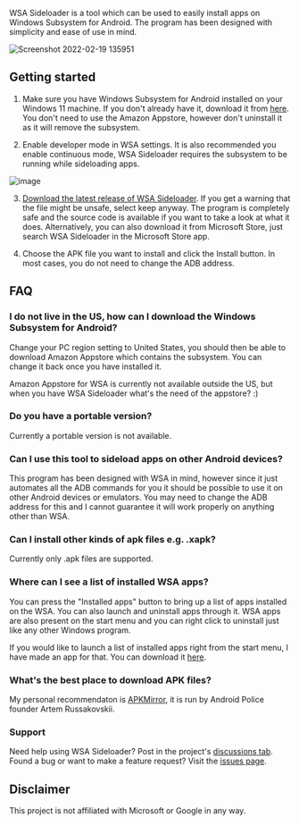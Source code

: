 WSA Sideloader is a tool which can be used to easily install apps on Windows Subsystem for Android. The program has been designed with simplicity and ease of use in mind.

![Screenshot 2022-02-19 135951](https://user-images.githubusercontent.com/44692189/154803964-bbab9057-6201-4b24-9831-d18f6b212544.jpg)

## Getting started

1. Make sure you have Windows Subsystem for Android installed on your Windows 11 machine. If you don't already have it, download it from [here](https://aka.ms/AmazonAppstore). You don't need to use the Amazon Appstore, however don't uninstall it as it will remove the subsystem.

2. Enable developer mode in WSA settings. It is also recommended you enable continuous mode, WSA Sideloader requires the subsystem to be running while sideloading apps.

![image](https://user-images.githubusercontent.com/44692189/154768380-f0b01ed7-e622-4fdd-8eb7-bf1c758f8103.png)

3. [Download the latest release of WSA Sideloader](https://github.com/infinitepower18/WSA-Sideloader/releases/latest). If you get a warning that the file might be unsafe, select keep anyway. The program is completely safe and the source code is available if you want to take a look at what it does. Alternatively, you can also download it from Microsoft Store, just search WSA Sideloader in the Microsoft Store app.

4. Choose the APK file you want to install and click the Install button. In most cases, you do not need to change the ADB address.

## FAQ

### I do not live in the US, how can I download the Windows Subsystem for Android?
Change your PC region setting to United States, you should then be able to download Amazon Appstore which contains the subsystem. You can change it back once you have installed it.

Amazon Appstore for WSA is currently not available outside the US, but when you have WSA Sideloader what's the need of the appstore? :)

### Do you have a portable version?
Currently a portable version is not available.

### Can I use this tool to sideload apps on other Android devices?
This program has been designed with WSA in mind, however since it just automates all the ADB commands for you it should be possible to use it on other Android devices or emulators. You may need to change the ADB address for this and I cannot guarantee it will work properly on anything other than WSA.

### Can I install other kinds of apk files e.g. .xapk?
Currently only .apk files are supported.

### Where can I see a list of installed WSA apps?
You can press the "Installed apps" button to bring up a list of apps installed on the WSA. You can also launch and uninstall apps through it. WSA apps are also present on the start menu and you can right click to uninstall just like any other Windows program.

If you would like to launch a list of installed apps right from the start menu, I have made an app for that. You can download it [here](https://github.com/infinitepower18/WSA-InstalledApps).

### What's the best place to download APK files?
My personal recommendaton is [APKMirror](https://www.apkmirror.com/), it is run by Android Police founder Artem Russakovskii.

### Support

Need help using WSA Sideloader? Post in the project's [discussions tab](https://github.com/infinitepower18/WSA-Sideloader/discussions). Found a bug or want to make a feature request? Visit the [issues page](https://github.com/infinitepower18/WSA-Sideloader/issues).

## Disclaimer
This project is not affiliated with Microsoft or Google in any way.
